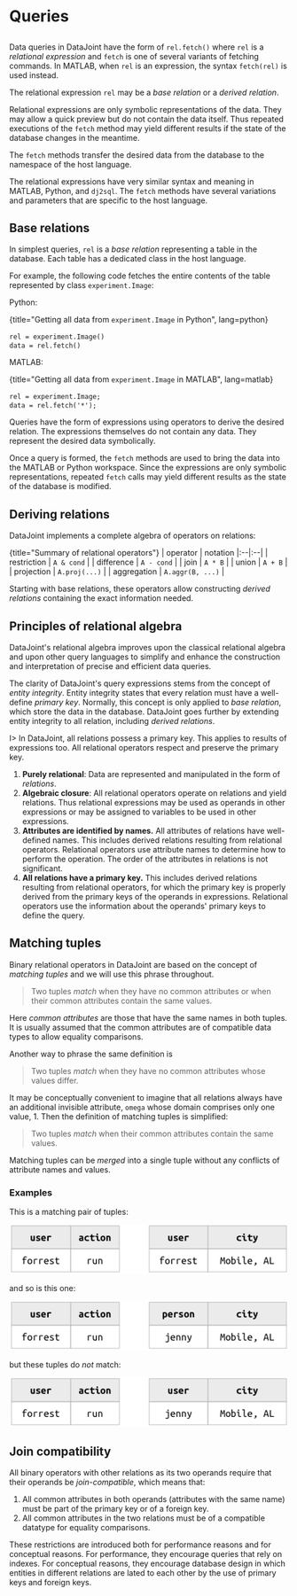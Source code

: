 # Queries 

##  

Data queries in DataJoint have the form of `rel.fetch()` where `rel` is a *relational expression* and `fetch` is one of several variants of fetching commands.  In MATLAB, when `rel` is an expression, the syntax `fetch(rel)` is used instead. 

The relational expression `rel` may be a *base relation* or a *derived relation*.

Relational expressions are only symbolic representations of the data.  They may allow a quick preview but do not contain the data itself.  Thus repeated executions of the `fetch` method may yield different results if the state of the database changes in the meantime.

The `fetch` methods transfer the desired data from the database to the namespace of the host language.

The relational expressions have very similar syntax and meaning in MATLAB, Python, and `dj2sql`. The `fetch` methods have several variations and parameters that are specific to the host language.

## Base relations
In simplest queries, `rel` is a *base relation* representing a table in the database.  Each table has a dedicated class in the host language.

For example, the following code fetches the entire contents of the table represented by class `experiment.Image`:

Python:

{title="Getting all data from `experiment.Image` in Python", lang=python}
~~~~~~~~~
rel = experiment.Image()
data = rel.fetch()    
~~~~~~~~~

MATLAB:

{title="Getting all data from `experiment.Image` in MATLAB", lang=matlab}
~~~~~~~~~
rel = experiment.Image;
data = rel.fetch('*');
~~~~~~~~~


Queries have the form of expressions using operators to derive the desired relation.  The expressions themselves do not contain any data.  They represent the desired data symbolically. 

Once a query is formed, the `fetch` methods are used to bring the data into the MATLAB or Python workspace.  Since the expressions are only symbolic representations, repeated `fetch` calls may yield different results as the state of the database is modified.


## Deriving relations

DataJoint implements a complete algebra of operators on relations:

{title="Summary of relational operators"}
| operator | notation
|:--|:--|
| restriction | `A & cond` |
| difference  | `A - cond` |
| join        | `A * B`    | 
| union       | `A + B`    | 
| projection  | `A.proj(...)` | 
| aggregation | `A.aggr(B, ...)` | 

Starting with base relations, these operators allow constructing *derived relations* containing the exact information needed. 


## Principles of relational algebra
DataJoint's relational algebra improves upon the classical relational algebra and upon other query languages to simplify and enhance the construction and interpretation of precise and efficient data queries.

The clarity of DataJoint's query expressions stems from the concept of *entity integrity*.  Entity integrity states that every relation must have a well-define *primary key*.  Normally, this concept is only applied to *base relation*, which store the data in the database.  DataJoint goes further by extending entity integrity to all relation, including *derived relations*.

I> In DataJoint, all relations possess a primary key.  This applies to results of expressions too.  All relational operators respect and preserve the primary key.


1. **Purely relational**: Data are represented and manipulated in the form of *relations*. 
1. **Algebraic closure**: All relational operators operate on relations and yield relations.  Thus relational expressions may be used as operands in other expressions or may be assigned to variables to be used in other expressions.
1. **Attributes are identified by names.**  All attributes of relations have well-defined names. This includes derived relations resulting from relational operators.  Relational operators use attribute names to determine how to perform the operation. The order of the attributes in relations is not significant.
1. **All relations have a primary key.**  This includes derived relations resulting from relational operators, for which the primary key is properly derived from the primary keys of the operands in expressions.  Relational operators use the information about the operands' primary keys to define the query.

## Matching tuples
Binary relational operators in DataJoint are based on the concept of *matching tuples* and we will use this phrase throughout.  

> Two tuples *match* when they have no common attributes or when their common attributes contain the same values.

Here *common attributes* are those that have the same names in both tuples.  It is usually assumed that the common attributes are of compatible data types to allow equality comparisons.

Another way to phrase the same definition is 

> Two tuples *match* when they have no common attributes whose values differ.

It may be conceptually convenient to imagine that all relations always have an additional invisible attribute, `omega` whose domain comprises only one value, 1.  Then the definition of matching tuples is simplified: 

> Two tuples *match* when their common attributes contain the same values.

Matching tuples can be *merged* into a single tuple without any conflicts of attribute names and values.

### Examples
This is a matching pair of tuples:

![](images/matched_tuples1.png)

and so is this one:

![](images/matched_tuples2.png)

but these tuples do *not* match:

![](images/matched_tuples3.png)

## Join compatibility
All binary operators with other relations as its two operands require that their operands be *join-compatible*, which means that:

1. All common attributes in both operands (attributes with the same name) must be part of the primary key or of a foreign key.
2. All common attributes in the two relations must be of a compatible datatype for equality comparisons.

These restrictions are introduced both for performance reasons and for conceptual reasons.  For  performance, they encourage queries that rely on indexes.  For conceptual reasons, they encourage database design in which entities in different relations are lated to each other by the use of primary keys and foreign keys.



